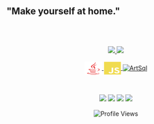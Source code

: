 
## "Make yourself at home."


<div align="center">
  <br />
  <br />
  <br />
  <a href="https://github.com/mrarthurexe">
  <img height="180em" src="https://github-readme-stats.vercel.app/api?username=mrarthurexe&show_icons=false&theme=dark&include_all_commits=true&count_private=true"/>
  <img height="180em" src="https://github-readme-stats.vercel.app/api/top-langs/?username=mrarthurexe&layout=compact&langs_count=7&theme=dark"/>
  <div style="display: inline_block"><br>
  <img align="center" alt="ArtJava" height="30" width="40" src="https://raw.githubusercontent.com/devicons/devicon/master/icons/java/java-plain.svg">
  <img align="center" alt="ArtJs" height="30" width="40" src="https://raw.githubusercontent.com/devicons/devicon/master/icons/javascript/javascript-plain.svg">
  <img align="center" alt="ArtSql" height="50" width="60" src="https://cdn.jsdelivr.net/gh/devicons/devicon/icons/mysql/mysql-original-wordmark.svg">
</div align="center">

##
  
<div align="center">
  <br />
 <a href = "mailto:contato.arthurmorais.dev@gmail.com"><img src="https://img.shields.io/badge/-Gmail-%23333?style=for-the-badge&logo=gmail&logoColor=white" target="_blank"></a>
 <a href="https://www.linkedin.com/in/arthur-fernandes-378822237" target="_blank"><img src="https://img.shields.io/badge/-LinkedIn-%230077B5?style=for-the-badge&logo=linkedin&logoColor=white" target="_blank"></a>
 <a href="https://discord.gg/NWkZ7j7ud8" target="_blank"><img src="https://img.shields.io/badge/Discord-7289DA?style=for-the-badge&logo=discord&logoColor=white" target="_blank"></a>
  <a href="https://www.instagram.com/mrarthur_exe/" target="_blank"><img src="https://img.shields.io/badge/Instagram-E4405F?style=for-the-badge&logo=instagram&logoColor=white" target="_blank"></a>
</div>
<br>
    <img title = "Profile Views" alt = "Profile Views"  src="https://komarev.com/ghpvc/?username=mrarthurexe&label=Profile%20views&color=0e75b6&style=flat-square&color=gray">
